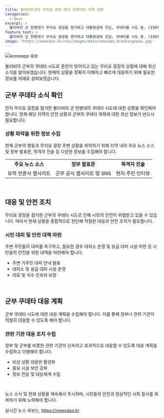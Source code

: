 ```yaml
---
title: 볼리비아군의 무리요 광장 점거 헌병대의 이목 집중
categories:
  - News
excerpt: >
  볼리비아 군 헌병대가 무리요 광장을 젠거하고 대통령궁에 진입, 쿠데타를 시도 중. (150자)
feature_text: >
  볼리비아 군 헌병대가 무리요 광장을 젠거하고 대통령궁에 진입, 쿠데타를 시도 중. (150자)
image: 'https://newsdao.kr/res/images/meta/newsdao_breakingnews.jpg'
---
```


<p><img src="https://newsdao.kr/res/images/meta/newsdao_breakingnews.jpg" alt="koreaapp 속보" /></p>

<p data-ke-size="size16">볼리비아 군부의 쿠데타 시도로 혼란이 빚어지고 있는 무리요 광장의 상황에 대해 최신 소식을 알아보겠습니다. 현재의 상황을 정확히 이해하고 빠르게 대응하기 위해 필요한 정보를 차례로 살펴보겠습니다.</p>

<h2 data-ke-size="size26">군부 쿠데타 소식 확인</h2>

<p data-ke-size="size16">먼저 무리요 광장을 점거한 볼리비아 군 헌병대의 쿠데타 시도에 대한 상황을 확인해야 합니다. 현재 해당 지역의 안전 상황과 군부의 쿠데타 계획에 대한 최신 정보가 반드시 필요합니다.</p>

<h3>상황 파악을 위한 정보 수집</h3>

<p data-ke-size="size16">현재 군부의 행동과 무리요 광장 주변 상황을 파악하기 위해 지역 내의 주요 뉴스 소스 및 정부 발표문, 목격자 진술 등 다양한 정보를 수집해야 합니다.</p>

<table>
    <tr>
        <td style="text-align: center; height: 17px;"><b>주요 뉴스 소스</b></td>
        <td style="text-align: center; height: 17px;"><b>정부 발표문</b></td>
        <td style="text-align: center; height: 17px;"><b>목격자 진술</b></td>
    </tr>
    <tr>
        <td style="text-align: center; height: 17px;">유력 언론사 웹사이트</td>
        <td style="text-align: center; height: 17px;">군부 공식 웹사이트 및 SNS</td>
        <td style="text-align: center; height: 17px;">현지 주민 인터뷰</td>
    </tr>
</table>

<p data-ke-size="size16">&nbsp;</p>

<h2 data-ke-size="size26">대응 및 안전 조치</h2>

<p data-ke-size="size16">무리요 광장을 점거한 군부의 쿠데타 시도로 인해 시민의 안전이 위협받고 있을 수 있습니다. 따라서 현재 상황을 종합적으로 판단해 적절한 대응과 안전 조치가 필요합니다.</p>

<h3>시민 대피 및 안전 대책 마련</h3>

<p data-ke-size="size16">주변 주민들의 대피를 촉구하고, 필요한 경우 대피소 운영 및 응급 대피 시설 마련 등 시민들의 안전을 위한 대책을 마련해야 합니다.</p>

<ul>
    <li>주변 거주민 대피 안내 발표</li>
    <li>대피소 및 응급 대피 시설 운영</li>
    <li>의료 및 식수 인프라 보장</li>
</ul>

<p data-ke-size="size16">&nbsp;</p>

<h2 data-ke-size="size26">군부 쿠데타 대응 계획</h2>

<p data-ke-size="size16">군부 쿠데타 시도에 대한 대응 계획을 수립해야 합니다. 이를 통해 정부나 관련 기관이 적절히 대응할 수 있도록 해야 합니다.</p>

<h3>관련 기관 대응 조치 수립</h3>

<p data-ke-size="size16">정부 및 군부를 비롯한 관련 기관이 신속하고 효과적으로 대응할 수 있도록 대응 계획을 수립하고 이행해야 합니다.</p>

<ul>
    <li>비상 상황 대응반 활성화</li>
    <li>중요 시설 보안 강화</li>
    <li>정보 전달 및 대응체계 수립</li>
</ul>

<p data-ke-size="size16">&nbsp;</p>

<p data-ke-size="size16">뉴스 소식 및 현재 상황을 계속해서 주시하며, 시민들의 안전과 정상적인 사회 질서를 회복하기 위해 노력해야 합니다.</p>
실시간 뉴스 속보는, <a href="https://newsdao.kr" rel="dofollow">https://newsdao.kr</a>


